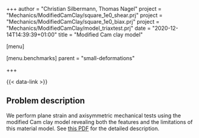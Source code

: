 +++
author = "Christian Silbermann, Thomas Nagel"
project = "Mechanics/ModifiedCamClay/square_1e0_shear.prj"
project = "Mechanics/ModifiedCamClay/square_1e0_biax.prj"
project = "Mechanics/ModifiedCamClay/model_triaxtest.prj"
date = "2020-12-14T14:39:39+01:00"
title = "Modified Cam clay model"

[menu]

  [menu.benchmarks]
    parent = "small-deformations"

+++

{{< data-link >}}

## Problem description

We perform plane strain and axisymmetric mechanical tests using
the modified Cam clay model revealing both the features and
the limitations of this material model.
See [this PDF](../ModifiedCamClay_report.pdf) for the detailed description.
